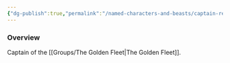 ```yaml
---
{"dg-publish":true,"permalink":"/named-characters-and-beasts/captain-red-beard/","tags":["NPC"],"noteIcon":""}
---
```



### Overview
Captain of the [[Groups/The Golden Fleet\|The Golden Fleet]].
